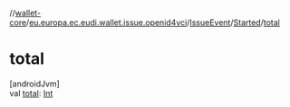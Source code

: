 //[wallet-core](../../../../index.md)/[eu.europa.ec.eudi.wallet.issue.openid4vci](../../index.md)/[IssueEvent](../index.md)/[Started](index.md)/[total](total.md)

# total

[androidJvm]\
val [total](total.md): [Int](https://kotlinlang.org/api/latest/jvm/stdlib/kotlin/-int/index.html)
